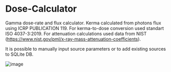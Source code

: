 # Dose-Calculator
Gamma dose-rate and flux calculator.
Kerma calculated from photons flux using ICRP PUBLICATION 119.
For kerma-to-dose conversion used standart ISO 4037-3:2019.
For attenuation calculations used data from NIST (https://www.nist.gov/pml/x-ray-mass-attenuation-coefficients).

It is possible to manually input source parameters or to add existing sources to SQLite DB.

![image](https://github.com/hutouski-aliaksei/Dose-Calculator/assets/117294138/43d45364-42b4-4b67-986e-1178bb41e256)
